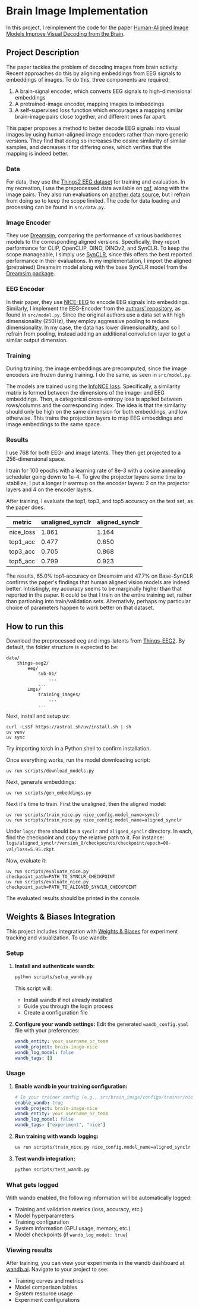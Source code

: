 # Brain Image Implementation

In this project, I reimplement the code for the paper [Human-Aligned Image Models Improve Visual Decoding from the Brain](https://arxiv.org/abs/2502.03081).

## Project Description

The paper tackles the problem of decoding images from brain activity. 
Recent approaches do this by aligning embeddings from EEG signals to embeddings of images.
To do this, three components are required:

1. A brain-signal encoder, which converts EEG signals to high-dimensional embeddings
2. A pretrained-image encoder, mapping images to imbeddings
3. A self-supervised loss function which encourages a mapping similar brain-image pairs close together, and different ones far apart. 

This paper proposes a method to better decode EEG signals into visual images by using human-aligned image encoders rather than more generic versions. They find that doing so increases the cosine similarity of similar samples, and decreases it for differing ones, which verifies that the mapping is indeed better.

### Data

For data, they use the [Things2 EEG dataset](https://www.sciencedirect.com/science/article/pii/S1053811922008758) for training and evaluation. 
In my recreation, I use the preprocessed data available on [osf](https://osf.io/3jk45/), along with the image pairs. 
They also run evaluations on [another data source](https://elifesciences.org/articles/82580), but I refrain from doing so to keep the scope limited.
The code for data loading and processing can be found in `src/data.py`.

### Image Encoder

They use [Dreamsim](https://arxiv.org/pdf/2306.09344), comparing the performance of various backbones models to the corresponding aligned versions. Specifically, they report performance for CLIP, OpenCLIP, DINO, DINOv2, and SynCLR.
To keep the scope manageable, I simply use [SynCLR](https://arxiv.org/abs/2312.17742), since this offers the best reported performance in their evaluations.
In my implementation, I import the aligned (pretrained) Dreamsim model along with the base SynCLR model from the [Dreamsim package](https://github.com/ssundaram21/dreamsim).


### EEG Encoder

In their paper, they use [NICE-EEG](https://arxiv.org/abs/2308.13234) to encode EEG signals into embeddings. Similarly, I implement the EEG-Encoder from the [authors' repository](https://github.com/eeyhsong/NICE-EEG), as found in `src/model.py`. Since the original authors use a data set with high dimensionality (250Hz), they employ aggressive pooling to reduce dimensionality. In my case, the data has lower dimensionaltity, and so I refrain from pooling, instead adding an additional convolution layer to get a similar output dimension.

### Training

During training, the image embeddings are precomputed, since the image encoders are frozen during training. 
I do the same, as seen in `src/model.py`. 

The models are trained using the [InfoNCE loss](https://arxiv.org/abs/1807.03748).
Specifically, a similarity matrix is formed between the dimensions of the image- and EEG embeddings.
Then, a categorical cross-entropy loss is applied between rows/columns and the corresponding index.
The idea is that the similarity should only be high on the same dimension for both embeddings, and low otherwise.
This trains the projection layers to map EEG embeddings and image embeddings to the same space.


### Results

I use 768 for both EEG- and image latents. They then get projected to a 256-dimensional space.

I train for 100 epochs with a learning rate of 8e-3 with a cosine annealing scheduler going down to 1e-4. 
To give the projector layers some time to stabilize, I put a longer lr warmup on the encoder layers: 2 on the projector layers and 4 on the encoder layers.

After training, I evaluate the top1, top3, and top5 accuracy on the test set, as the paper does.

|metric|unaligned_synclr|aligned_synclr|
|---|---|---|
|nice_loss|1.861|1.164
|top1_acc|0.477|0.650
|top3_acc|0.705|0.868
|top5_acc|0.799|0.923

The results, 65.0% top1-accuracy on Dreamsim and 47.7% on Base-SynCLR confirms the paper's findings that human aligned vision models are indeed better.
Intristingly, my accuracy seems to be marginally higher than that reported in the paper. 
It could be that I train on the entire training set, rather than partioning into train/validation sets. 
Alternativly, perhaps my particular choice of parameters happen to work better on that dataset.


## How to run this

Download the preprocessed eeg and imgs-latents from [Things-EEG2](https://osf.io/3jk45/). By default, the folder structure is expected to be:

```
data/
    things-eeg2/
        eeg/
            sub-01/
                ...
            ...
        imgs/
            training_images/
                ... 
            ...   
```

Next, install and setup uv:

```
curl -LsSf https://astral.sh/uv/install.sh | sh
uv venv
uv sync
```

Try importing torch in a Python shell to confirm installation.

Once everything works, run the model downloading script:

```
uv run scripts/download_models.py
```

Next, generate embeddings:

```
uv run scripts/gen_embeddings.py
```

Next it's time to train. First the unaligned, then the aligned model:

```
uv run scripts/train_nice.py nice_config.model_name=synclr
uv run scripts/train_nice.py nice_config.model_name=aligned_synclr
```

Under `logs/` there should be a `synclr` and `aligned_synclr` directory. In each, find the checkpoint and copy the relative path to it. For instance: `logs/aligned_synclr/version_0/checkpoints/checkpoint/epoch=00-val/loss=5.95.ckpt`.

Now, evaluate it:

```
uv run scripts/evaluate_nice.py checkpoint_path=PATH_TO_SYNCLR_CHECKPOINT
uv run scripts/evaluate_nice.py checkpoint_path=PATH_TO_ALIGNED_SYNCLR_CHECKPOINT
```

The evaluated results should be printed in the console.

## Weights & Biases Integration

This project includes integration with [Weights & Biases](https://wandb.ai/) for experiment tracking and visualization. To use wandb:

### Setup

1. **Install and authenticate wandb:**
   ```bash
   python scripts/setup_wandb.py
   ```
   This script will:
   - Install wandb if not already installed
   - Guide you through the login process
   - Create a configuration file

2. **Configure your wandb settings:**
   Edit the generated `wandb_config.yaml` file with your preferences:
   ```yaml
   wandb_entity: your_username_or_team
   wandb_project: brain-image-nice
   wandb_log_model: false
   wandb_tags: []
   ```

### Usage

1. **Enable wandb in your training configuration:**
   ```yaml
   # In your trainer config (e.g., src/brain_image/configs/trainer/nice_trainer.yaml)
   enable_wandb: true
   wandb_project: brain-image-nice
   wandb_entity: your_username_or_team
   wandb_log_model: false
   wandb_tags: ["experiment", "nice"]
   ```

2. **Run training with wandb logging:**
   ```bash
   uv run scripts/train_nice.py nice_config.model_name=aligned_synclr
   ```

3. **Test wandb integration:**
   ```bash
   python scripts/test_wandb.py
   ```

### What gets logged

With wandb enabled, the following information will be automatically logged:
- Training and validation metrics (loss, accuracy, etc.)
- Model hyperparameters
- Training configuration
- System information (GPU usage, memory, etc.)
- Model checkpoints (if `wandb_log_model: true`)

### Viewing results

After training, you can view your experiments in the wandb dashboard at [wandb.ai](https://wandb.ai). Navigate to your project to see:
- Training curves and metrics
- Model comparison tables
- System resource usage
- Experiment configurations